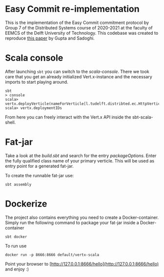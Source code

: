 # Easy Commit re-implementation
This is the implementation of the Easy Commit commitment protocol by Group 7 of the Distributed Systems
course of 2020-2021 at the faculty of EEMCS of the Delft University of Technology.
This codebase was created to reproduce [this paper](https://openproceedings.org/2018/conf/edbt/paper-65.pdf) 
by Gupta and Sadoghi.

# Scala console

After launching `sbt` you can switch to the _scala-console_. There we took care that you
get an already initialized Vert.x-instance and the necessary imports to start playing around.

```
sbt
> console
scala> vertx.deployVerticle(nameForVerticle[l.tudelft.distribted.ec.HttpVerticle])
scala> vertx.deploymentIDs
```

From here you can freely interact with the Vert.x API inside the sbt-scala-shell.


# Fat-jar

Take a look at the _build.sbt_ and search for the entry _packageOptions_. Enter the fully qualified class name 
of your primary verticle. This will be used as entry point for a generated fat-jar.

To create the runnable fat-jar use:
```
sbt assembly
```


# Dockerize

The project also contains everything you need to create a Docker-container. Simply run the following command to package your fat-jar inside a Docker-container

```
sbt docker
```

To run use

```
docker run -p 8666:8666 default/vertx-scala
```

Point your browser to [http://127.0.0.1:8666/hello](http://127.0.0.1:8666/hello) and enjoy :)
